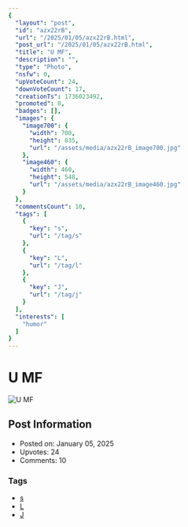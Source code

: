 ```yaml
---
{
  "layout": "post",
  "id": "azx22rB",
  "url": "/2025/01/05/azx22rB.html",
  "post_url": "/2025/01/05/azx22rB.html",
  "title": "U MF",
  "description": "",
  "type": "Photo",
  "nsfw": 0,
  "upVoteCount": 24,
  "downVoteCount": 17,
  "creationTs": 1736023492,
  "promoted": 0,
  "badges": [],
  "images": {
    "image700": {
      "width": 700,
      "height": 835,
      "url": "/assets/media/azx22rB_image700.jpg"
    },
    "image460": {
      "width": 460,
      "height": 548,
      "url": "/assets/media/azx22rB_image460.jpg"
    }
  },
  "commentsCount": 10,
  "tags": [
    {
      "key": "s",
      "url": "/tag/s"
    },
    {
      "key": "L",
      "url": "/tag/l"
    },
    {
      "key": "J",
      "url": "/tag/j"
    }
  ],
  "interests": [
    "humor"
  ]
}
---
```


# U MF

![U MF](/assets/media/azx22rB_image700.jpg)

## Post Information

- Posted on: January 05, 2025
- Upvotes: 24
- Comments: 10

### Tags

- [s](/tag/s)
- [L](/tag/L)
- [J](/tag/J)
